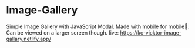 # Image-Gallery
Simple Image Gallery with JavaScript Modal. Made with mobile for mobile🥲. Can be viewed on a larger screen though.
live: https://kc-vicktor-image-gallary.netlify.app/
